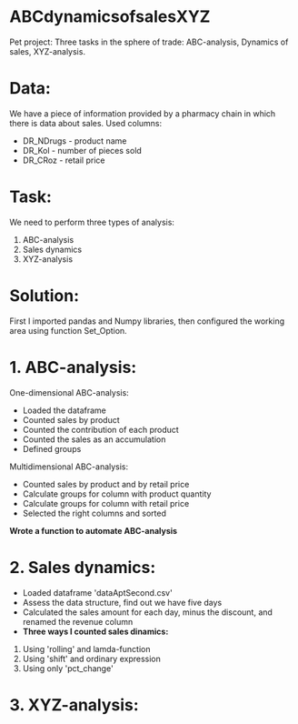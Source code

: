 # ABCdynamicsofsalesXYZ
Pet project: Three tasks in the sphere of trade: ABC-analysis, Dynamics of sales, XYZ-analysis.  
# Data:   
We have a piece of information provided by a pharmacy chain in which there is data about sales.
Used columns: 
  + DR_NDrugs - product name
  + DR_Kol - number of pieces sold
  + DR_CRoz - retail price
# Task:   
We need to perform three types of analysis: 
  1. ABC-analysis
  2. Sales dynamics
  3. XYZ-analysis
# Solution:
First I imported pandas and Numpy libraries, then configured the working area using function Set_Option.
# 1. ABC-analysis:  
One-dimensional ABC-analysis:  
  + Loaded the dataframe
  + Counted sales by product
  + Counted the contribution of each product
  + Counted the sales as an accumulation
  + Defined groups

Multidimensional ABC-analysis:
  + Counted sales by product and by retail price
  + Calculate groups for column with product quantity
  + Calculate groups for column with retail price
  + Selected the right columns and sorted

**Wrote a function to automate ABC-analysis**
# 2. Sales dynamics:
  + Loaded dataframe 'dataAptSecond.csv'
  + Assess the data structure, find out we have five days
  + Calculated the sales amount for each day, minus the discount, and renamed the revenue column
  + **Three ways I counted sales dinamics:**
  <ol>
  <li>Using 'rolling' and lamda-function</li>
  <li>Using 'shift' and ordinary expression</li>
  <li>Using only 'pct_change'</li>
</ol>  

# 3. XYZ-analysis:   

